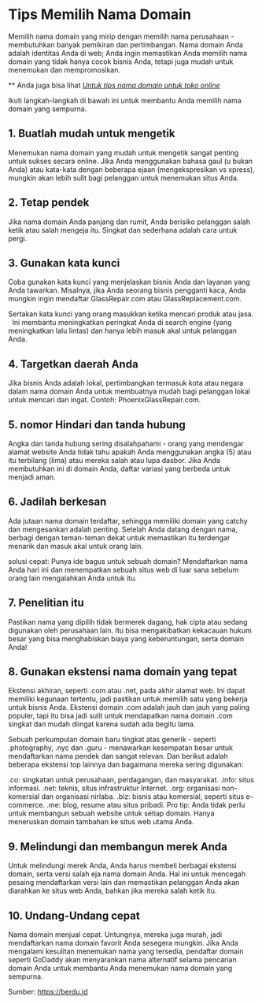 # Tips Memilih Nama Domain

Memilih nama domain yang mirip dengan memilih nama perusahaan - membutuhkan banyak pemikiran dan pertimbangan. Nama domain Anda adalah identitas Anda di web; Anda ingin memastikan Anda memilih nama domain yang tidak hanya cocok bisnis Anda, tetapi juga mudah untuk menemukan dan mempromosikan.

** Anda juga bisa lihat [_Untuk tips nama domain untuk toko online_](https://berdu.id/blog/5-ciri-nama-domain-berkualitas-untuk-toko-online-baru-anda
)

Ikuti langkah-langkah di bawah ini untuk membantu Anda memilih nama domain yang sempurna. 

## 1. Buatlah mudah untuk mengetik

Menemukan nama domain yang mudah untuk mengetik sangat penting untuk sukses secara online. Jika Anda menggunakan bahasa gaul (u bukan Anda) atau kata-kata dengan beberapa ejaan (mengekspresikan vs xpress), mungkin akan lebih sulit bagi pelanggan untuk menemukan situs Anda.

## 2. Tetap pendek

Jika nama domain Anda panjang dan rumit, Anda berisiko pelanggan salah ketik atau salah mengeja itu. Singkat dan sederhana adalah cara untuk pergi.

## 3. Gunakan kata kunci

Coba gunakan kata kunci yang menjelaskan bisnis Anda dan layanan yang Anda tawarkan. Misalnya, jika Anda seorang bisnis pengganti kaca, Anda mungkin ingin mendaftar GlassRepair.com atau GlassReplacement.com.

Sertakan kata kunci yang orang masukkan ketika mencari produk atau jasa.
 
Ini membantu meningkatkan peringkat Anda di search engine (yang meningkatkan lalu lintas) dan hanya lebih masuk akal untuk pelanggan Anda.

## 4. Targetkan daerah Anda

Jika bisnis Anda adalah lokal, pertimbangkan termasuk kota atau negara dalam nama domain Anda untuk membuatnya mudah bagi pelanggan lokal untuk mencari dan ingat. Contoh: PhoenixGlassRepair.com.

## 5. nomor Hindari dan tanda hubung

Angka dan tanda hubung sering disalahpahami - orang yang mendengar alamat website Anda tidak tahu apakah Anda menggunakan angka (5) atau itu terbilang (lima) atau mereka salah atau lupa dasbor. Jika Anda membutuhkan ini di domain Anda, daftar variasi yang berbeda untuk menjadi aman.

## 6. Jadilah berkesan

Ada jutaan nama domain terdaftar, sehingga memiliki domain yang catchy dan mengesankan adalah penting. Setelah Anda datang dengan nama, berbagi dengan teman-teman dekat untuk memastikan itu terdengar menarik dan masuk akal untuk orang lain.

solusi cepat: Punya ide bagus untuk sebuah domain? Mendaftarkan nama Anda hari ini dan menempatkan sebuah situs web di luar sana sebelum orang lain mengalahkan Anda untuk itu.

## 7. Penelitian itu

Pastikan nama yang dipilih tidak bermerek dagang, hak cipta atau sedang digunakan oleh perusahaan lain. Itu bisa mengakibatkan kekacauan hukum besar yang bisa menghabiskan biaya yang keberuntungan, serta domain Anda!

## 8. Gunakan ekstensi nama domain yang tepat

Ekstensi akhiran, seperti .com atau .net, pada akhir alamat web. Ini dapat memiliki kegunaan tertentu, jadi pastikan untuk memilih satu yang bekerja untuk bisnis Anda. Ekstensi domain .com adalah jauh dan jauh yang paling populer, tapi itu bisa jadi sulit untuk mendapatkan nama domain .com singkat dan mudah diingat karena sudah ada begitu lama.

Sebuah perkumpulan domain baru tingkat atas generik - seperti .photography, .nyc dan .guru - menawarkan kesempatan besar untuk mendaftarkan nama pendek dan sangat relevan. Dan berikut adalah beberapa ekstensi top lainnya dan bagaimana mereka sering digunakan:

.co: singkatan untuk perusahaan, perdagangan, dan masyarakat.
.info: situs informasi.
.net: teknis, situs infrastruktur Internet.
.org: organisasi non-komersial dan organisasi nirlaba.
.biz: bisnis atau komersial, seperti situs e-commerce.
.me: blog, resume atau situs pribadi.
Pro tip: Anda tidak perlu untuk membangun sebuah website untuk setiap domain. Hanya meneruskan domain tambahan ke situs web utama Anda.

## 9. Melindungi dan membangun merek Anda

Untuk melindungi merek Anda, Anda harus membeli berbagai ekstensi domain, serta versi salah eja nama domain Anda. Hal ini untuk mencegah pesaing mendaftarkan versi lain dan memastikan pelanggan Anda akan diarahkan ke situs web Anda, bahkan jika mereka salah ketik itu.

## 10. Undang-Undang cepat

Nama domain menjual cepat. Untungnya, mereka juga murah, jadi mendaftarkan nama domain favorit Anda sesegera mungkin. Jika Anda mengalami kesulitan menemukan nama yang tersedia, pendaftar domain seperti GoDaddy akan menyarankan nama alternatif selama pencarian domain Anda untuk membantu Anda menemukan nama domain yang sempurna.

Sumber: https://berdu.id
